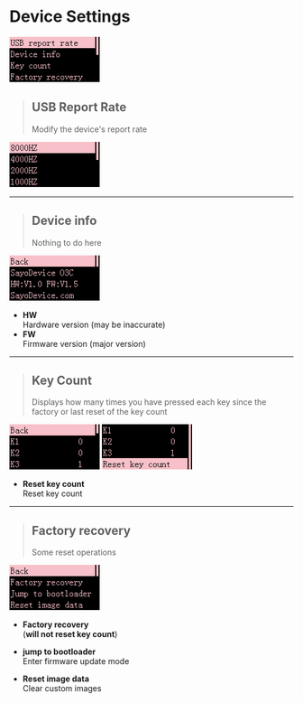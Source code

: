 # Device Settings

![Where's the picture? Try refreshing? ](img/menu_device.png)

> ## USB Report Rate
>
> Modify the device's report rate

![Where's the picture? Try refreshing? ](img/menu_pollingrate.png)

---

> ## Device info
>
> Nothing to do here

![Where's the picture? Try refreshing? ](img/menu_about.png)

- **HW**  
Hardware version (may be inaccurate)
- **FW**  
Firmware version (major version)

---

> ## Key Count
>
> Displays how many times you have pressed each key since the factory or last reset of the key count

![Where's the picture? Try refreshing? ](img/menu_counter.png)
![Where's the picture? Try refreshing? ](img/menu_counter_reset.png)

- **Reset key count**  
Reset key count  

---

> ## Factory recovery
>
> Some reset operations

![Where's the picture? Try refreshing it? ](img/menu_reset_1.png)

- **Factory recovery**  
(**will not reset key count**)

- **jump to bootloader**  
Enter firmware update mode
- **Reset image data**  
Clear custom images